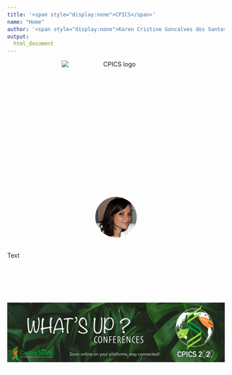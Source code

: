 ```yaml
---
title: '<span style="display:none">CPICS</span>'
name: "Home"
author: '<span style="display:none">Karen Cristine Goncalves dos Santos</span>'
output:
  html_document
---
```

<head>
<link rel="apple-touch-icon" sizes="180x180" href="../apple-touch-icon.png">
<link rel="icon" type="image/png" sizes="32x32" href="../favicon-32x32.png">
<link rel="icon" type="image/png" sizes="16x16" href="../favicon-16x16.png">
<link rel="manifest" href="../site.webmanifest">
<link rel="mask-icon" href="../safari-pinned-tab.svg" color="#5bbad5">
<meta name="msapplication-TileColor" content="#da532c">
<meta name="theme-color" content="#ffffff">
<meta charset="utf-8">

<meta name="viewport" content="width=device-width, initial-scale=1">
<link rel="stylesheet" href="./column_text_style.css">
<style>
a {
color: #ffffff
}
.avatar {
vertical-align: middle;
margin-left: auto;
margin-right: auto;
border-radius: 50%;
border-width: 5px;
border-style: solid;
border-color: rgba(255, 255, 255, 0.5);
max-width: 10vw;
}
.main-container{max-height: 1080px}
body {
width: 80%;
background-size: cover;
background-repeat: no-repeat;
margin-left: auto; margin-right: auto;
background-image: url('images/background/kristina-paukshtite.jpg'); 
}
</style>

</head>
<script src="https://kit.fontawesome.com/0af1a424a5.js" crossorigin="anonymous"></script>


<div class="container-fluid">

<div class="row">
<center>
<img style="display: block; margin-left: auto; margin-right:auto" src="images/logos/logoCPICS_white.png" alt="CPICS logo" class="center" width="50%">
<span> <p style="color: #ffffff; font-size: 2em; text-align:center;display: block; margin-left: auto; margin-right:auto"> [<i class="fab fa-twitter"></i>](https://twitter.com/CPICSEVE) [<i class="fab fa-linkedin-in"></i>](https://www.linkedin.com/company/cpics/about/) [<i class="fab fa-facebook"></i>](https://www.facebook.com/CPICS-Comit%C3%A9-de-partenariat-international-du-Centre-S%C3%88VE-395275957711442) <a  href = "mailto:cpicseve@gmail.com"><i class="fas fa-envelope" align="center" style="font-size:24px"></i></a> </p></span>
</center>
</div>    

<div class="row mx-0 no-gutters">

<div class="col-md-9">
<div class="row mx-0 no-gutters">

<div class="col-md-4 px-0" >
<center>
<img src="images/comite photos/President-2020_Claire.png" alt="President 2020 - Claire Letanneur" class="avatar">
</center>
</div>

<div class="col-md-8 px-0" style="background-color: rgba(255, 255, 255, 0.7); background-size: cover; padding: 2em 0em 2em 0em;"> Text</div>    
    
<div class="col-md-12" style="padding: 2em 0em 2em 0em;">&nbsp;</div> 
<div class="col-md-12" >
<img style="display: block;" src="images/whats up 2020/whatsup_conferences_en.png" alt="Banner for whats up conferences" class="center"></div> 
  
  </div>    
  </div>    

<div class="col-md-3" style="border-radius: 0.5; float: right">
<a class="twitter-timeline" data-height="800" href="https://twitter.com/CPICSEVE?ref_src=twsrc%5Etfw">Tweets by CPICS</a> <script async src="https://platform.twitter.com/widgets.js" charset="utf-8"></script>
</div>



</div>  

</div>    
